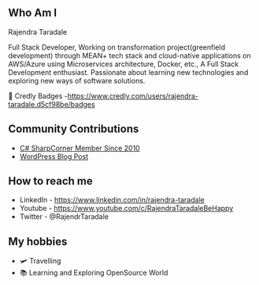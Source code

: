 ## Who Am I 

Rajendra Taradale

Full Stack Developer, Working on transformation project(greenfield development) through MEAN+ tech stack and cloud-native applications on AWS/Azure using Microservices architecture, Docker, etc., A Full Stack Development enthusiast. Passionate about learning new technologies and exploring new ways of software solutions.

🥇 Credly Badges -https://www.credly.com/users/rajendra-taradale.d5cf98be/badges

##  Community Contributions
  - [C# SharpCorner Member Since 2010](https://www.c-sharpcorner.com/members/rajendra-taradale3)
  - [WordPress Blog Post](https://rajendrataradale.wordpress.com/)

## How to reach me 
- LinkedIn - https://www.linkedin.com/in/rajendra-taradale
- Youtube - https://www.youtube.com/c/RajendraTaradaleBeHappy
- Twitter - @RajendrTaradale


## My hobbies
- :small_airplane: Travelling
- :books: Learning and Exploring OpenSource World 
